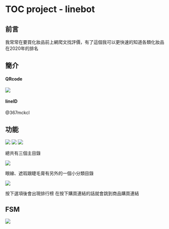 # TOC project - linebot
## 前言
我常常在要買化妝品前上網爬文找評價，有了這個我可以更快速的知道各類化妝品在2020年的排名

## 簡介
#### QRcode
![](https://i.imgur.com/89Scjmv.png)
#### lineID
@367mckcl

## 功能
![](https://i.imgur.com/ZI16Wtk.jpg)
![](https://i.imgur.com/lXxnQlk.jpg)
![](https://i.imgur.com/BZ89vWn.jpg)

總共有三個主目錄

![](https://i.imgur.com/ZsWTMgP.jpg)

眼線、遮瑕跟睫毛膏有另外的一個小分類目錄

![](https://i.imgur.com/nrQTXB2.jpg)

按下選項後會出現排行榜
在按下購買連結的話就會跳到商品購買連結

## FSM
![](https://i.imgur.com/e5tIArQ.png)



